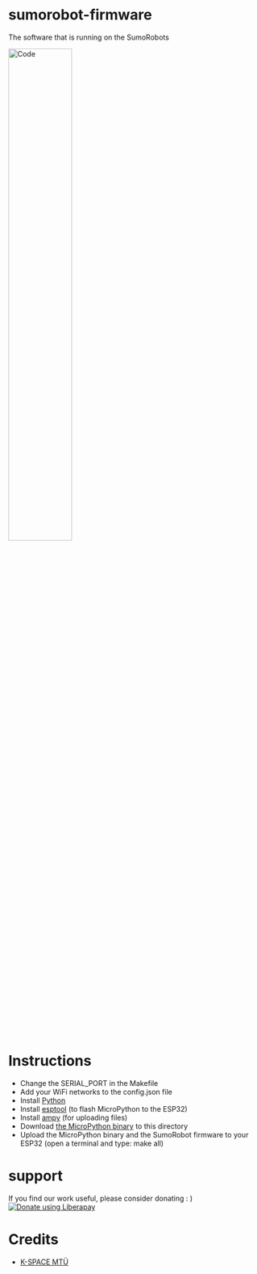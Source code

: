 # sumorobot-firmware

The software that is running on the SumoRobots

<img alt="Code" src="https://www.robokoding.com/assets/images/firmware.png" width="50%">

# Instructions
* Change the SERIAL_PORT in the Makefile
* Add your WiFi networks to the config.json file
* Install [Python](https://www.python.org/downloads/)
* Install [esptool](https://github.com/espressif/esptool) (to flash MicroPython to the ESP32)
* Install [ampy](https://github.com/adafruit/ampy) (for uploading files)
* Download [the MicroPython binary](http://micropython.org/download#esp32) to this directory
* Upload the MicroPython binary and the SumoRobot firmware to your ESP32 (open a terminal and type: make all)

# support
If you find our work useful, please consider donating : )  
[![Donate using Liberapay](https://liberapay.com/assets/widgets/donate.svg)](https://liberapay.com/robokoding/donate)  


# Credits
* [K-SPACE MTÜ](https://k-space.ee/)
